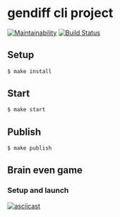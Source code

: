# gendiff cli project

[![Maintainability](https://api.codeclimate.com/v1/badges/aa43c639da90ea84356d/maintainability)](https://codeclimate.com/github/dim2k2006/project-lvl2-s463/maintainability)
[![Build Status](https://travis-ci.org/dim2k2006/project-lvl2-s463.svg?branch=master)](https://travis-ci.org/dim2k2006/project-lvl2-s463)

## Setup

```sh
$ make install
```

## Start

```sh
$ make start
```

## Publish

```sh
$ make publish
```

## Brain even game

### Setup and launch

[![asciicast](https://asciinema.org/a/uYWoW4vbN1n34NAZKdpxzjDi3.svg)](https://asciinema.org/a/uYWoW4vbN1n34NAZKdpxzjDi3)